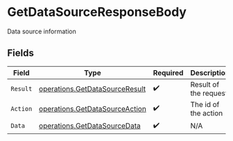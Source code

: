 # GetDataSourceResponseBody

Data source information


## Fields

| Field                                                                            | Type                                                                             | Required                                                                         | Description                                                                      |
| -------------------------------------------------------------------------------- | -------------------------------------------------------------------------------- | -------------------------------------------------------------------------------- | -------------------------------------------------------------------------------- |
| `Result`                                                                         | [operations.GetDataSourceResult](../../models/operations/getdatasourceresult.md) | :heavy_check_mark:                                                               | Result of the request                                                            |
| `Action`                                                                         | [operations.GetDataSourceAction](../../models/operations/getdatasourceaction.md) | :heavy_check_mark:                                                               | The id of the action                                                             |
| `Data`                                                                           | [operations.GetDataSourceData](../../models/operations/getdatasourcedata.md)     | :heavy_check_mark:                                                               | N/A                                                                              |